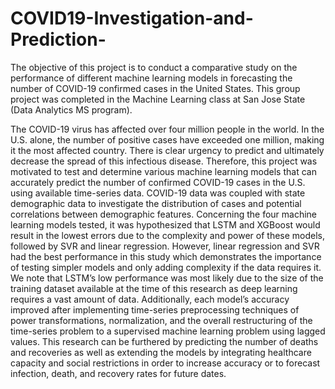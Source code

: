 # COVID19-Investigation-and-Prediction-
The objective of this project is to conduct a comparative study on the performance of different machine learning models in forecasting the number of COVID-19 confirmed cases in the United States. This group project was completed in the Machine Learning class at San Jose State (Data Analytics MS program).

The COVID-19 virus has affected over four million people in the world. In the U.S. alone, the number of positive cases have exceeded one million, making it the most affected country. There is clear urgency to predict and ultimately decrease the spread of this infectious disease. Therefore, this project was motivated to test and determine various machine learning models that can accurately predict the number of confirmed COVID-19 cases in the U.S. using available time-series data. COVID-19 data was coupled with state demographic data to investigate the distribution of cases and potential correlations between demographic features. Concerning the four machine learning models tested, it was hypothesized that LSTM and XGBoost would result in the lowest errors due to the complexity and power of these models, followed by SVR and linear regression. However, linear regression and SVR had the best performance in this study which demonstrates the importance of testing simpler models and only adding complexity if the data requires it. We note that LSTM’s low performance was most likely due to the size of the training dataset available at the time of this research as deep learning requires a vast amount of data. Additionally, each model’s accuracy improved after implementing time-series preprocessing techniques of power transformations, normalization, and the overall restructuring of the time-series problem to a supervised machine learning problem using lagged values. This research can be furthered by predicting the number of deaths and recoveries as well as extending the models by integrating healthcare capacity and social restrictions in order to increase accuracy or to forecast infection, death, and recovery rates for future dates.

